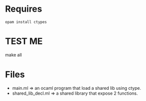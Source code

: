 # Requires
```
opam install ctypes
```

# TEST ME

make all

# Files

- main.ml => an ocaml program that load a shared lib using ctype.
- shared_lib_decl.ml => a shared library that expose 2 functions.

